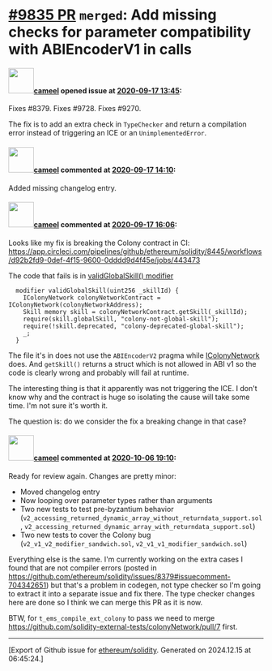 # [\#9835 PR](https://github.com/ethereum/solidity/pull/9835) `merged`: Add missing checks for parameter compatibility with ABIEncoderV1 in calls

#### <img src="https://avatars.githubusercontent.com/u/137030?v=4" width="50">[cameel](https://github.com/cameel) opened issue at [2020-09-17 13:45](https://github.com/ethereum/solidity/pull/9835):

Fixes #8379.
Fixes #9728.
Fixes #9270.

The fix is to add an extra check in `TypeChecker` and return a compilation error instead of triggering an ICE or an `UnimplementedError`.

#### <img src="https://avatars.githubusercontent.com/u/137030?v=4" width="50">[cameel](https://github.com/cameel) commented at [2020-09-17 14:10](https://github.com/ethereum/solidity/pull/9835#issuecomment-694263022):

Added missing changelog entry.

#### <img src="https://avatars.githubusercontent.com/u/137030?v=4" width="50">[cameel](https://github.com/cameel) commented at [2020-09-17 16:06](https://github.com/ethereum/solidity/pull/9835#issuecomment-694335652):

Looks like my fix is breaking the Colony contract in CI: https://app.circleci.com/pipelines/github/ethereum/solidity/8445/workflows/d92b2fd9-0def-4f15-9600-0dddd9d4f45e/jobs/443473

The code that fails is in [validGlobalSkill() modifier](https://github.com/solidity-external-tests/colonyNetwork/blob/develop/contracts/colony/ColonyStorage.sol#L149-L155)
```solidity
  modifier validGlobalSkill(uint256 _skillId) {
    IColonyNetwork colonyNetworkContract = IColonyNetwork(colonyNetworkAddress);
    Skill memory skill = colonyNetworkContract.getSkill(_skillId);
    require(skill.globalSkill, "colony-not-global-skill");
    require(!skill.deprecated, "colony-deprecated-global-skill");
    _;
  }
```

The file it's in does not use the `ABIEncoderV2` pragma while [IColonyNetwork](https://github.com/solidity-external-tests/colonyNetwork/blob/develop/contracts/colonyNetwork/IColonyNetwork.sol) does. And `getSkill()` returns a struct which is not allowed in ABI v1 so the code is clearly wrong and probably will fail at runtime.

The interesting thing is that it apparently was not triggering the ICE. I don't know why and the contract is huge so isolating the cause will take some time. I'm not sure it's worth it.

The question is: do we consider the fix a breaking change in that case?

#### <img src="https://avatars.githubusercontent.com/u/137030?v=4" width="50">[cameel](https://github.com/cameel) commented at [2020-10-06 19:10](https://github.com/ethereum/solidity/pull/9835#issuecomment-704494997):

Ready for review again. Changes are pretty minor:
- Moved changelog entry
- Now looping over parameter types rather than arguments
- Two new tests to test pre-byzantium behavior (`v2_accessing_returned_dynamic_array_without_returndata_support.sol`, `v2_accessing_returned_dynamic_array_with_returndata_support.sol`)
- Two new tests to cover the Colony bug (`v2_v1_v2_modifier_sandwich.sol`, `v2_v1_v1_modifier_sandwich.sol`)

Everything else is the same. I'm currently working on the extra cases I found that are not compiler errors (posted in https://github.com/ethereum/solidity/issues/8379#issuecomment-704342651) but that's a problem in codegen, not type checker so I'm going to extract it into a separate issue and fix there. The type checker changes here are done so I think we can merge this PR as it is now.

BTW, for `t_ems_compile_ext_colony` to pass we need to merge https://github.com/solidity-external-tests/colonyNetwork/pull/7 first.


-------------------------------------------------------------------------------



[Export of Github issue for [ethereum/solidity](https://github.com/ethereum/solidity). Generated on 2024.12.15 at 06:45:24.]
